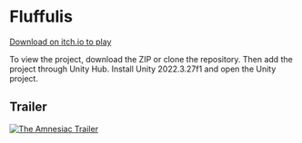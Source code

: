 # Fluffulis
[Download on itch.io to play](https://kdeng23.itch.io/the-amnesiac)

To view the project, download the ZIP or clone the repository. Then add the project through Unity Hub. Install Unity 2022.3.27f1 and open the Unity project.

## Trailer
[![The Amnesiac Trailer](http://img.youtube.com/vi/8XHQ8jTRNiU/0.jpg)](https://www.youtube.com/watch?v=8XHQ8jTRNiU)

